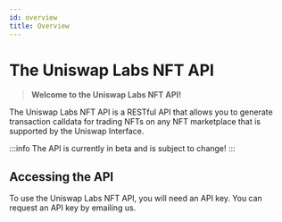 ```yaml
---
id: overview
title: Overview
---
```


# The Uniswap Labs NFT API

> **Welcome to the Uniswap Labs NFT API!**

The Uniswap Labs NFT API is a RESTful API that allows you to generate transaction calldata for trading NFTs on any NFT marketplace that is supported by the Uniswap Interface. 

:::info
The API is currently in beta and is subject to change!
:::

## Accessing the API

To use the Uniswap Labs NFT API, you will need an API key. You can request an API key by emailing us.


